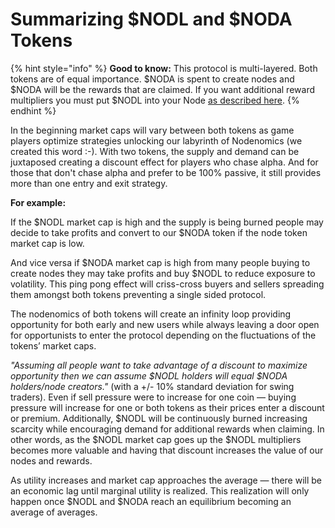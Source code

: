 # Summarizing $NODL and $NODA Tokens

{% hint style="info" %}
**Good to know:** This protocol is multi-layered. Both tokens are of equal importance. $NODA is spent to create nodes and $NODA will be the rewards that are claimed. If you want additional reward multipliers you must put $NODL into your Node [as described here](../tokenomics/nft-node-rewards/usdnodl-level-multipliers.md).&#x20;
{% endhint %}

In the beginning market caps will vary between both tokens as game players optimize strategies unlocking our labyrinth of Nodenomics (we created this word :-). With two tokens, the supply and demand can be juxtaposed creating a discount effect for players who chase alpha. And for those that don't chase alpha and prefer to be 100% passive, it still provides more than one entry and exit strategy.

**For example:**&#x20;

If the $NODL market cap is high and the supply is being burned people may decide to take profits and convert to our $NODA token if the node token market cap is low.

And vice versa if $NODA market cap is high from many people buying to create nodes they may take profits and buy $NODL to reduce exposure to volatility. This ping pong effect will criss-cross buyers and sellers spreading them amongst both tokens preventing a single sided protocol.&#x20;

The nodenomics of both tokens will create an infinity loop providing opportunity for both early and new users while always leaving a door open for opportunists to enter the protocol depending on the fluctuations of the tokens’ market caps.

_"Assuming all people want to take advantage of a discount to maximize opportunity then we can assume $NODL holders will equal $NODA holders/node creators."_ (with a +/- 10% standard deviation for swing traders). Even if sell pressure were to increase for one coin — buying pressure will increase for one or both tokens as their prices enter a discount or premium. Additionally, $NODL will be continuously burned increasing scarcity while encouraging demand for additional rewards when claiming. In other words, as the $NODL market cap goes up the $NODL multipliers becomes more valuable and having that discount increases the value of our nodes and rewards.  &#x20;

As utility increases and market cap approaches the average — there will be an economic lag until marginal utility is realized. This realization will only happen once $NODL and $NODA reach an equilibrium becoming an average of averages.&#x20;

&#x20;



